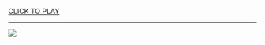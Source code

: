 
<a href="https://premium76.site?title=how_to_unblock_games&ref=13M">CLICK TO PLAY</a></h3>
<hr>

<a href="https://premium76.site?title=how_to_unblock_games&ref=13M"><img src="https://clearcache.store/games.png"></a>


